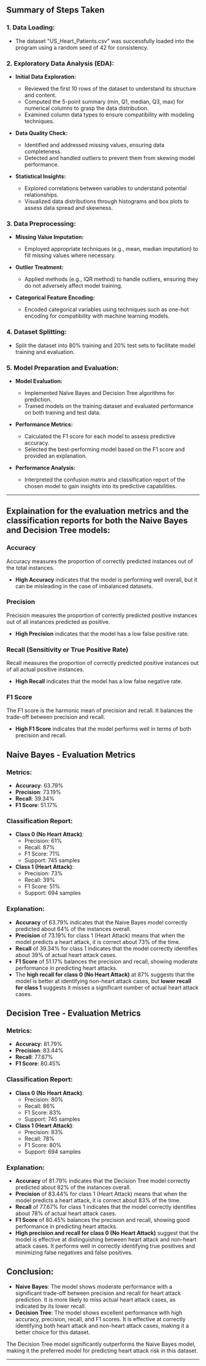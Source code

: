 
## Summary of Steps Taken

### 1. Data Loading:
- The dataset "US_Heart_Patients.csv" was successfully loaded into the program using a random seed of 42 for consistency.

### 2. Exploratory Data Analysis (EDA):
- **Initial Data Exploration:**
  - Reviewed the first 10 rows of the dataset to understand its structure and content.
  - Computed the 5-point summary (min, Q1, median, Q3, max) for numerical columns to grasp the data distribution.
  - Examined column data types to ensure compatibility with modeling techniques.
  
- **Data Quality Check:**
  - Identified and addressed missing values, ensuring data completeness.
  - Detected and handled outliers to prevent them from skewing model performance.
  
- **Statistical Insights:**
  - Explored correlations between variables to understand potential relationships.
  - Visualized data distributions through histograms and box plots to assess data spread and skewness.

### 3. Data Preprocessing:
- **Missing Value Imputation:**
  - Employed appropriate techniques (e.g., mean, median imputation) to fill missing values where necessary.

- **Outlier Treatment:**
  - Applied methods (e.g., IQR method) to handle outliers, ensuring they do not adversely affect model training.

- **Categorical Feature Encoding:**
  - Encoded categorical variables using techniques such as one-hot encoding for compatibility with machine learning models.

### 4. Dataset Splitting:
- Split the dataset into 80% training and 20% test sets to facilitate model training and evaluation.

### 5. Model Preparation and Evaluation:
- **Model Evaluation:**
  - Implemented Naïve Bayes and Decision Tree algorithms for prediction.
  - Trained models on the training dataset and evaluated performance on both training and test data.

- **Performance Metrics:**
  - Calculated the F1 score for each model to assess predictive accuracy.
  - Selected the best-performing model based on the F1 score and provided an explanation.

- **Performance Analysis:**
  - Interpreted the confusion matrix and classification report of the chosen model to gain insights into its predictive capabilities.

---

## Explaination for the evaluation metrics and the classification reports for both the Naive Bayes and Decision Tree models:

### Accuracy
Accuracy measures the proportion of correctly predicted instances out of the total instances.

- **High Accuracy** indicates that the model is performing well overall, but it can be misleading in the case of imbalanced datasets.

### Precision
Precision measures the proportion of correctly predicted positive instances out of all instances predicted as positive.

- **High Precision** indicates that the model has a low false positive rate.

### Recall (Sensitivity or True Positive Rate)
Recall measures the proportion of correctly predicted positive instances out of all actual positive instances.

- **High Recall** indicates that the model has a low false negative rate.

### F1 Score
The F1 score is the harmonic mean of precision and recall. It balances the trade-off between precision and recall.

- **High F1 Score** indicates that the model performs well in terms of both precision and recall.

## Naive Bayes - Evaluation Metrics

### Metrics:
- **Accuracy**: 63.79%
- **Precision**: 73.19%
- **Recall**: 39.34%
- **F1 Score**: 51.17%

### Classification Report:
- **Class 0 (No Heart Attack)**:
  - Precision: 61%
  - Recall: 87%
  - F1 Score: 71%
  - Support: 745 samples
- **Class 1 (Heart Attack)**:
  - Precision: 73%
  - Recall: 39%
  - F1 Score: 51%
  - Support: 694 samples

### Explanation:
- **Accuracy** of 63.79% indicates that the Naive Bayes model correctly predicted about 64% of the instances overall.
- **Precision** of 73.19% for class 1 (Heart Attack) means that when the model predicts a heart attack, it is correct about 73% of the time.
- **Recall** of 39.34% for class 1 indicates that the model correctly identifies about 39% of actual heart attack cases.
- **F1 Score** of 51.17% balances the precision and recall, showing moderate performance in predicting heart attacks.
- The **high recall for class 0 (No Heart Attack)** at 87% suggests that the model is better at identifying non-heart attack cases, but **lower recall for class 1** suggests it misses a significant number of actual heart attack cases.

## Decision Tree - Evaluation Metrics

### Metrics:
- **Accuracy**: 81.79%
- **Precision**: 83.44%
- **Recall**: 77.67%
- **F1 Score**: 80.45%

### Classification Report:
- **Class 0 (No Heart Attack)**:
  - Precision: 80%
  - Recall: 86%
  - F1 Score: 83%
  - Support: 745 samples
- **Class 1 (Heart Attack)**:
  - Precision: 83%
  - Recall: 78%
  - F1 Score: 80%
  - Support: 694 samples

### Explanation:
- **Accuracy** of 81.79% indicates that the Decision Tree model correctly predicted about 82% of the instances overall.
- **Precision** of 83.44% for class 1 (Heart Attack) means that when the model predicts a heart attack, it is correct about 83% of the time.
- **Recall** of 77.67% for class 1 indicates that the model correctly identifies about 78% of actual heart attack cases.
- **F1 Score** of 80.45% balances the precision and recall, showing good performance in predicting heart attacks.
- **High precision and recall for class 0 (No Heart Attack)** suggest that the model is effective at distinguishing between heart attack and non-heart attack cases. It performs well in correctly identifying true positives and minimizing false negatives and false positives.

## Conclusion:
- **Naive Bayes**: The model shows moderate performance with a significant trade-off between precision and recall for heart attack prediction. It is more likely to miss actual heart attack cases, as indicated by its lower recall.
- **Decision Tree**: The model shows excellent performance with high accuracy, precision, recall, and F1 scores. It is effective at correctly identifying both heart attack and non-heart attack cases, making it a better choice for this dataset.

The Decision Tree model significantly outperforms the Naive Bayes model, making it the preferred model for predicting heart attack risk in this dataset.

---